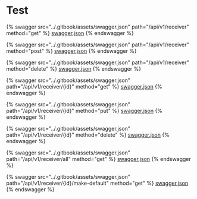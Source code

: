 # Test

{% swagger src="../.gitbook/assets/swagger.json" path="/api/v1/receiver" method="get" %}
[swagger.json](../.gitbook/assets/swagger.json)
{% endswagger %}

{% swagger src="../.gitbook/assets/swagger.json" path="/api/v1/receiver" method="post" %}
[swagger.json](../.gitbook/assets/swagger.json)
{% endswagger %}

{% swagger src="../.gitbook/assets/swagger.json" path="/api/v1/receiver" method="delete" %}
[swagger.json](../.gitbook/assets/swagger.json)
{% endswagger %}

{% swagger src="../.gitbook/assets/swagger.json" path="/api/v1/receiver/{id}" method="get" %}
[swagger.json](../.gitbook/assets/swagger.json)
{% endswagger %}

{% swagger src="../.gitbook/assets/swagger.json" path="/api/v1/receiver/{id}" method="put" %}
[swagger.json](../.gitbook/assets/swagger.json)
{% endswagger %}

{% swagger src="../.gitbook/assets/swagger.json" path="/api/v1/receiver/{id}" method="delete" %}
[swagger.json](../.gitbook/assets/swagger.json)
{% endswagger %}

{% swagger src="../.gitbook/assets/swagger.json" path="/api/v1/receiver/all" method="get" %}
[swagger.json](../.gitbook/assets/swagger.json)
{% endswagger %}

{% swagger src="../.gitbook/assets/swagger.json" path="/api/v1/receiver/{id}/make-default" method="get" %}
[swagger.json](../.gitbook/assets/swagger.json)
{% endswagger %}
